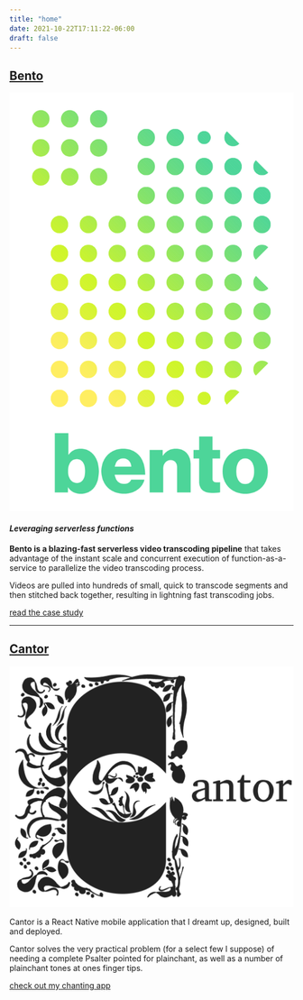 ```yaml
---
title: "home"
date: 2021-10-22T17:11:22-06:00
draft: false
---
```

<a href="https://bento-video.github.io/" target="_blank">
    <h2>Bento</h2>
</a>

![Bento icon](/images/Bento.png)  

#### _Leveraging serverless functions_

**Bento is a blazing-fast serverless video transcoding pipeline** that takes advantage of the instant scale and concurrent execution of function-as-a-service to parallelize 
the video transcoding process.

Videos are pulled into hundreds of small, quick to transcode segments and then stitched back together, resulting in 
lightning fast transcoding jobs.

<a href="https://bento-video.github.io/" target="_blank">read the case study</a>

---
<a href="https://cantorpsalms.com" target="_blank">
    <h2>Cantor</h2>
</a>

![Cantor icon](/images/Cantor.png)

Cantor is a React Native mobile application that I dreamt up, designed, built and deployed.

Cantor solves the very practical problem (for a select few I suppose) of needing a complete Psalter pointed for plainchant, as well as 
a number of plainchant tones at ones finger tips.

<a href="https://cantorpsalms.com" target="_blank">check out my chanting app</a>